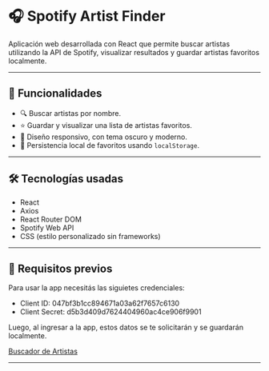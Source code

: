 # 🎧 Spotify Artist Finder

Aplicación web desarrollada con React que permite buscar artistas utilizando la API de Spotify, visualizar resultados y guardar artistas favoritos localmente.

---

## 🚀 Funcionalidades

- 🔍 Buscar artistas por nombre.
- ⭐ Guardar y visualizar una lista de artistas favoritos.
- 📱 Diseño responsivo, con tema oscuro y moderno.
- 💾 Persistencia local de favoritos usando `localStorage`.

---

## 🛠 Tecnologías usadas

- React
- Axios
- React Router DOM
- Spotify Web API
- CSS (estilo personalizado sin frameworks)

---
## 🔑 Requisitos previos

Para usar la app necesitás las siguietes credenciales: 

- Client ID: 047bf3b1cc894671a03a62f7657c6130
- Client Secret: d5b3d409d7624404960ac4ce906f9901

Luego, al ingresar a la app, estos datos se te solicitarán y se guardarán localmente.

[Buscador de Artistas]([(https://buscadordeartistas.netlify.app)])

---
